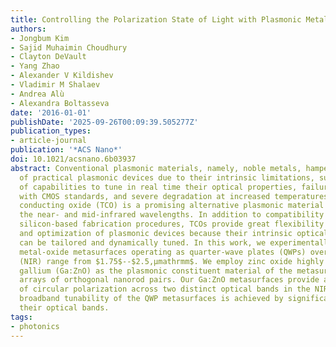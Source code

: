 ```yaml
---
title: Controlling the Polarization State of Light with Plasmonic Metal Oxide Metasurface
authors:
- Jongbum Kim
- Sajid Muhaimin Choudhury
- Clayton DeVault
- Yang Zhao
- Alexander V Kildishev
- Vladimir M Shalaev
- Andrea Alù
- Alexandra Boltasseva
date: '2016-01-01'
publishDate: '2025-09-26T00:09:39.505277Z'
publication_types:
- article-journal
publication: '*ACS Nano*'
doi: 10.1021/acsnano.6b03937
abstract: Conventional plasmonic materials, namely, noble metals, hamper the realization
  of practical plasmonic devices due to their intrinsic limitations, such as lack
  of capabilities to tune in real time their optical properties, failure to assimilate
  with CMOS standards, and severe degradation at increased temperatures. Transparent
  conducting oxide (TCO) is a promising alternative plasmonic material throughout
  the near‑ and mid‑infrared wavelengths. In addition to compatibility with established
  silicon‑based fabrication procedures, TCOs provide great flexibility in the design
  and optimization of plasmonic devices because their intrinsic optical properties
  can be tailored and dynamically tuned. In this work, we experimentally demonstrate
  metal‑oxide metasurfaces operating as quarter‑wave plates (QWPs) over a broad near‑infrared
  (NIR) range from $1.75$--$2.5,μmathrmm$. We employ zinc oxide highly doped with
  gallium (Ga:ZnO) as the plasmonic constituent material of the metasurfaces and fabricate
  arrays of orthogonal nanorod pairs. Our Ga:ZnO metasurfaces provide a high degree
  of circular polarization across two distinct optical bands in the NIR. Flexible
  broadband tunability of the QWP metasurfaces is achieved by significant shifts of
  their optical bands.
tags:
- photonics
---
```

